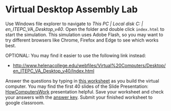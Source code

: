 Virtual Desktop Assembly Lab
============================

Use Windows file explorer to navigate to *This PC | Local disk C: | en_ITEPC_VA_Desktop_v40*. Open the folder and double click `index.html` to start the simulation. This simulation uses Adobe Flash, so you may want to try different browsers like Chrome, Firefox and Edge to see which works best.

OPTIONAL: You may find it easier to use the following link instead:   
+ http://www.helenacollege.edu/webfiles/Virtual%20Computers/Desktop/en_ITEPC_VA_Desktop_v40/Index.html

Answer the questions by typing in [this worksheet](https://github.com/APCSPrinciples/APCSPrinciples.github.io/blob/master/Worksheets/VirtualDesktopAssembly.docx?raw=true) as you build the virtual computer. You may find the first 40 slides of the Slide Presentation: [HowComputersWork]() presentation helpful. Save your worksheet and check your answers with the [answer key](https://github.com/APCSPrinciples/APCSPrinciples.github.io/blob/master/Worksheets/VirtualDesktopAssemblyKey.docx?raw=true). Submit your finished worksheet to google classroom.
